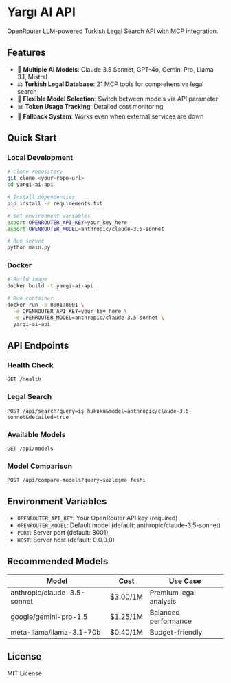 # Yargı AI API

OpenRouter LLM-powered Turkish Legal Search API with MCP integration.

## Features

- 🤖 **Multiple AI Models**: Claude 3.5 Sonnet, GPT-4o, Gemini Pro, Llama 3.1, Mistral
- ⚖️ **Turkish Legal Database**: 21 MCP tools for comprehensive legal search
- 🔧 **Flexible Model Selection**: Switch between models via API parameter
- 📊 **Token Usage Tracking**: Detailed cost monitoring
- 🔄 **Fallback System**: Works even when external services are down

## Quick Start

### Local Development

```bash
# Clone repository
git clone <your-repo-url>
cd yargi-ai-api

# Install dependencies
pip install -r requirements.txt

# Set environment variables
export OPENROUTER_API_KEY=your_key_here
export OPENROUTER_MODEL=anthropic/claude-3.5-sonnet

# Run server
python main.py
```

### Docker

```bash
# Build image
docker build -t yargi-ai-api .

# Run container
docker run -p 8001:8001 \
  -e OPENROUTER_API_KEY=your_key_here \
  -e OPENROUTER_MODEL=anthropic/claude-3.5-sonnet \
  yargi-ai-api
```

## API Endpoints

### Health Check
```
GET /health
```

### Legal Search
```
POST /api/search?query=iş hukuku&model=anthropic/claude-3.5-sonnet&detailed=true
```

### Available Models
```
GET /api/models
```

### Model Comparison
```
POST /api/compare-models?query=sözleşme feshi
```

## Environment Variables

- `OPENROUTER_API_KEY`: Your OpenRouter API key (required)
- `OPENROUTER_MODEL`: Default model (default: anthropic/claude-3.5-sonnet)
- `PORT`: Server port (default: 8001)
- `HOST`: Server host (default: 0.0.0.0)

## Recommended Models

| Model | Cost | Use Case |
|-------|------|----------|
| anthropic/claude-3.5-sonnet | $3.00/1M | Premium legal analysis |
| google/gemini-pro-1.5 | $1.25/1M | Balanced performance |
| meta-llama/llama-3.1-70b | $0.40/1M | Budget-friendly |

## License

MIT License
